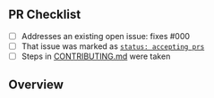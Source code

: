 <!-- 👋 Hi, thanks for sending a PR to kevlar-be-app! 💖.
Please fill out all fields below and make sure each item is true and [x] checked.
Otherwise we may not be able to review your PR. -->

## PR Checklist

- [ ] Addresses an existing open issue: fixes #000
- [ ] That issue was marked as [`status: accepting prs`](https://github.com/loadingthedev/kevlar-be-app/issues?q=is%3Aopen+is%3Aissue+label%3A%22status%3A+accepting+prs%22)
- [ ] Steps in [CONTRIBUTING.md](https://github.com/loadingthedev/kevlar-be-app/blob/main/.github/CONTRIBUTING.md) were taken

## Overview

<!-- Description of what is changed and how the code change does that. -->
